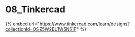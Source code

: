 # 08\_Tinkercad

{% embed url="https://www.tinkercad.com/learn/designs?collectionId=OSZ5W2BL1W5N51F" %}

